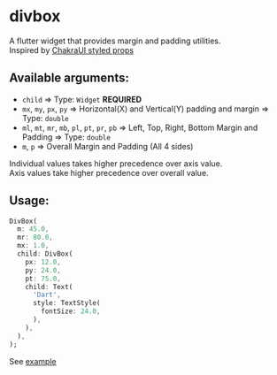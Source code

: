 
# divbox  
  
A flutter widget that provides margin and padding utilities.  
Inspired by [ChakraUI styled props](https://vue.chakra-ui.com/style-props)  
   
## Available arguments:  

- `child` => Type: `Widget`  **REQUIRED** 
- `mx`, `my`, `px`, `py` => Horizontal(X) and Vertical(Y) padding and margin => Type: `double`  
- `ml`, `mt`, `mr`, `mb`, `pl`, `pt`, `pr`, `pb` => Left, Top, Right, Bottom Margin and Padding => Type: `double`
- `m`, `p` => Overall Margin and Padding (All 4 sides)
  
Individual values takes higher precedence over axis value.  
Axis values take higher precedence over overall value.

## Usage:

```dart
DivBox(
  m: 45.0,
  mr: 80.0,
  mx: 1.0,
  child: DivBox(
    px: 12.0,
    py: 24.0,
    pt: 75.0,
    child: Text(
      'Dart',
      style: TextStyle(
        fontSize: 24.0,
      ),
    ),
  ),
);
```

See [example](./example)